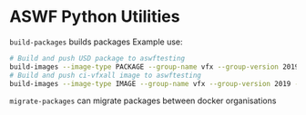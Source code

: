 # ASWF Python Utilities

`build-packages` builds packages
Example use:
```bash
# Build and push USD package to aswftesting
build-images --image-type PACKAGE --group-name vfx --group-version 2019 --target usd --verbose --push
# Build and push ci-vfxall image to aswftesting
build-images --image-type IMAGE --group-name vfx --group-version 2019 --target vfxall --verbose --push
```

`migrate-packages` can migrate packages between docker organisations


